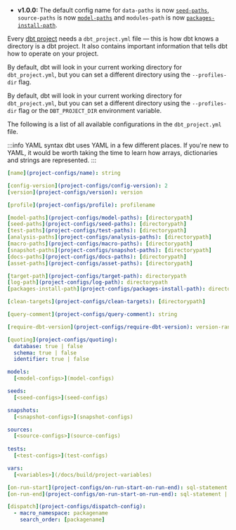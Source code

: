 <Changelog>

- **v1.0.0:** The default config name for `data-paths` is now [`seed-paths`](seed-paths), `source-paths` is now [`model-paths`](model-paths) and `modules-path` is now [`packages-install-path`](packages-install-path).

</Changelog>

Every [dbt project](projects) needs a `dbt_project.yml` file — this is how dbt knows a directory is a dbt project. It also contains important information that tells dbt how to operate on your project.

<VersionBlock lastVersion="1.4">

By default, dbt will look in your current working directory for `dbt_project.yml`, but you can set a different directory using the `--profiles-dir` flag.

</VersionBlock>

<VersionBlock firstVersion="1.5">

By default, dbt will look in your current working directory for `dbt_project.yml`, but you can set a different directory using the `--profiles-dir` flag or the `DBT_PROJECT_DIR` environment variable.

</VersionBlock>

The following is a list of all available configurations in the `dbt_project.yml` file.

:::info YAML syntax
dbt uses YAML in a few different places. If you're new to YAML, it would be worth taking the time to learn how arrays, dictionaries and strings are represented.
:::

<File name='dbt_project.yml'>

```yml
[name](project-configs/name): string

[config-version](project-configs/config-version): 2
[version](project-configs/version): version

[profile](project-configs/profile): profilename

[model-paths](project-configs/model-paths): [directorypath]
[seed-paths](project-configs/seed-paths): [directorypath]
[test-paths](project-configs/test-paths): [directorypath]
[analysis-paths](project-configs/analysis-paths): [directorypath]
[macro-paths](project-configs/macro-paths): [directorypath]
[snapshot-paths](project-configs/snapshot-paths): [directorypath]
[docs-paths](project-configs/docs-paths): [directorypath]
[asset-paths](project-configs/asset-paths): [directorypath]

[target-path](project-configs/target-path): directorypath
[log-path](project-configs/log-path): directorypath
[packages-install-path](project-configs/packages-install-path): directorypath

[clean-targets](project-configs/clean-targets): [directorypath]

[query-comment](project-configs/query-comment): string

[require-dbt-version](project-configs/require-dbt-version): version-range | [version-range]

[quoting](project-configs/quoting):
  database: true | false
  schema: true | false
  identifier: true | false

models:
  [<model-configs>](model-configs)

seeds:
  [<seed-configs>](seed-configs)

snapshots:
  [<snapshot-configs>](snapshot-configs)

sources:
  [<source-configs>](source-configs)
  
tests:
  [<test-configs>](test-configs)

vars:
  [<variables>](/docs/build/project-variables)

[on-run-start](project-configs/on-run-start-on-run-end): sql-statement | [sql-statement]
[on-run-end](project-configs/on-run-start-on-run-end): sql-statement | [sql-statement]

[dispatch](project-configs/dispatch-config):
  - macro_namespace: packagename
    search_order: [packagename]

```

</File>
